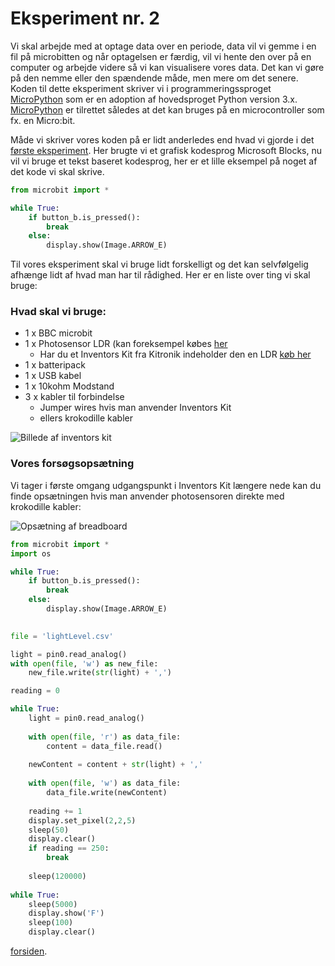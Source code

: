 # Eksperiment nr. 2

Vi skal arbejde med at optage data over en periode, data vil vi gemme i en fil på microbitten og når optagelsen er færdig, vil vi hente den over på en computer og arbejde videre så vi kan visualisere vores data. Det kan vi gøre på den nemme eller den spændende måde, men mere om det senere. Koden til dette eksperiment skriver vi i programmeringssproget [MicroPython](https://micropython.org/) som er en adoption af hovedsproget Python version 3.x. [MicroPython](https://micropython.org/) er tilrettet således at det kan bruges på en microcontroller som fx. en Micro:bit.

Måde vi skriver vores koden på er lidt anderledes end hvad vi gjorde i det [første eksperiment](/docs/first_experiment.md). Her brugte vi et grafisk kodesprog Microsoft Blocks, nu vil vi bruge et tekst baseret kodesprog, her er et lille eksempel på noget af det kode vi skal skrive. 

```python
from microbit import *

while True:
    if button_b.is_pressed():
        break
    else:
        display.show(Image.ARROW_E)
```

Til vores eksperiment skal vi bruge lidt forskelligt og det kan selvfølgelig afhænge lidt af hvad man har til rådighed. Her er en liste over ting vi skal bruge:

### Hvad skal vi bruge:

* 1 x BBC microbit
* 1 x Photosensor LDR (kan foreksempel købes [her](http://microbit-accessories.co.uk/shop/sensor/ldr-light-sensor/)
    * Har du et Inventors Kit fra Kitronik indeholder den en LDR [køb her](https://www.podconsultsbutik.dk/micro-bit-inventors-kit)
* 1 x batteripack
* 1 x USB kabel
* 1 x 10kohm Modstand
* 3 x kabler til forbindelse
   * Jumper wires hvis man anvender Inventors Kit
   * ellers krokodille kabler 

![Billede af inventors kit](https://hanshenrikjeppesen.github.io/Microbit_light_level/IMAGE/5603_inventors_kit_for_the_bbc_microbit_description.jpg)

### Vores forsøgsopsætning

Vi tager i første omgang udgangspunkt i Inventors Kit længere nede kan du finde opsætningen hvis man anvender photosensoren direkte med krokodille kabler:

![Opsætning af breadboard](https://hanshenrikjeppesen.github.io/Microbit_light_level/IMAGE/experiment_light_breadboard.png)

```python
from microbit import *
import os

while True:
    if button_b.is_pressed():
        break
    else:
        display.show(Image.ARROW_E)
        

file = 'lightLevel.csv'

light = pin0.read_analog()
with open(file, 'w') as new_file:
    new_file.write(str(light) + ',')

reading = 0

while True:
    light = pin0.read_analog()
    
    with open(file, 'r') as data_file:
        content = data_file.read()
    
    newContent = content + str(light) + ','
    
    with open(file, 'w') as data_file:
        data_file.write(newContent)
    
    reading += 1
    display.set_pixel(2,2,5)
    sleep(50)
    display.clear()
    if reading == 250:
        break
        
    sleep(120000)
    
while True:
    sleep(5000)
    display.show('F')
    sleep(100)
    display.clear()
```

[forsiden](https://hanshenrikjeppesen.github.io/Microbit_light_level).
